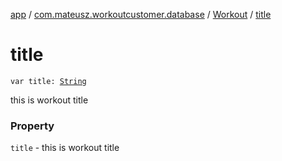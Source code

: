 [app](../../index.md) / [com.mateusz.workoutcustomer.database](../index.md) / [Workout](index.md) / [title](./title.md)

# title

`var title: `[`String`](https://kotlinlang.org/api/latest/jvm/stdlib/kotlin/-string/index.html)

this is workout title

### Property

`title` - this is workout title